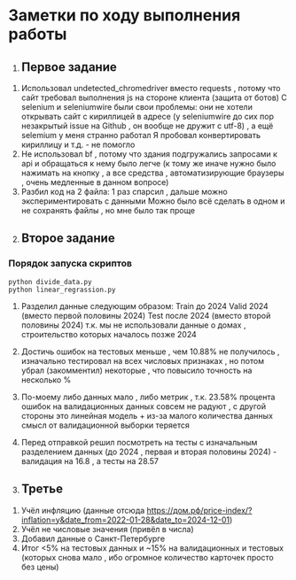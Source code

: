 # Заметки по ходу выполнения работы

1. ## Первое задание

1) Использовал undetected_chromedriver вместо requests , потому что сайт требовал выполнения js на стороне клиента (защита от ботов)
   С selenium и seleniumwire были свои проблемы: они не хотели открывать сайт с кириллицей в адресе (у seleniumwire до сих пор незакрытый issue на Github , он вообще не дружит с utf-8) , а ещё selemium у меня странно работал
   Я пробовал конвертировать кириллицу и т.д. - не помогло
2) Не использовал bf , потому что здания подгружались запросами к api и обращаться к нему было легче (к тому же иначе нужно было нажимать на кнопку , а все средства , автоматизирующие браузеры , очень медленные в данном вопросе)
3) Разбил код на 2 файла: 1 раз спарсил , дальше можно экспериментировать с данными
   Можно было всё сделать в одном и не сохранять файлы , но мне было так проще

2. ## Второе задание

### Порядок запуска скриптов

```console
python divide_data.py
python linear_regrassion.py
```

1. Разделил данные следующим образом:
   Train до 2024
   Valid 2024 (вместо первой половины 2024)
   Test после 2024 (вместо второй половины 2024)
   т.к. мы не использовали данные о домах , строительство которых началось позже 2024

2. Достичь ошибок на тестовых меньше , чем 10.88% не получилось , изначально тестировал на всех числовых признаках , но потом убрал (закомментил) некоторые , что повысило точность на несколько %

3. По-моему либо данных мало , либо метрик , т.к. 23.58% процента ошибок на валидационных данных совсем не радуют , с другой стороны это линейная модель + из-за малого количества данных смысл от валидационной выборки теряется
4. Перед отправкой решил посмотреть на тесты с изначальным разделением данных (до 2024 , первая и вторая половины 2024) - валидация на 16.8 , а тесты на 28.57

3) ## Третье

1. Учёл инфляцию (данные отсюда https://дом.рф/price-index/?inflation=y&date_from=2022-01-28&date_to=2024-12-01)
2. Учёл не числовые значения (привёл в числа)
3. Добавил данные о Санкт-Петербурге
4. Итог <5% на тестовых данных и ~15% на валидационных и тестовых (которых снова мало , ибо огромное количество карточек просто без цены)
